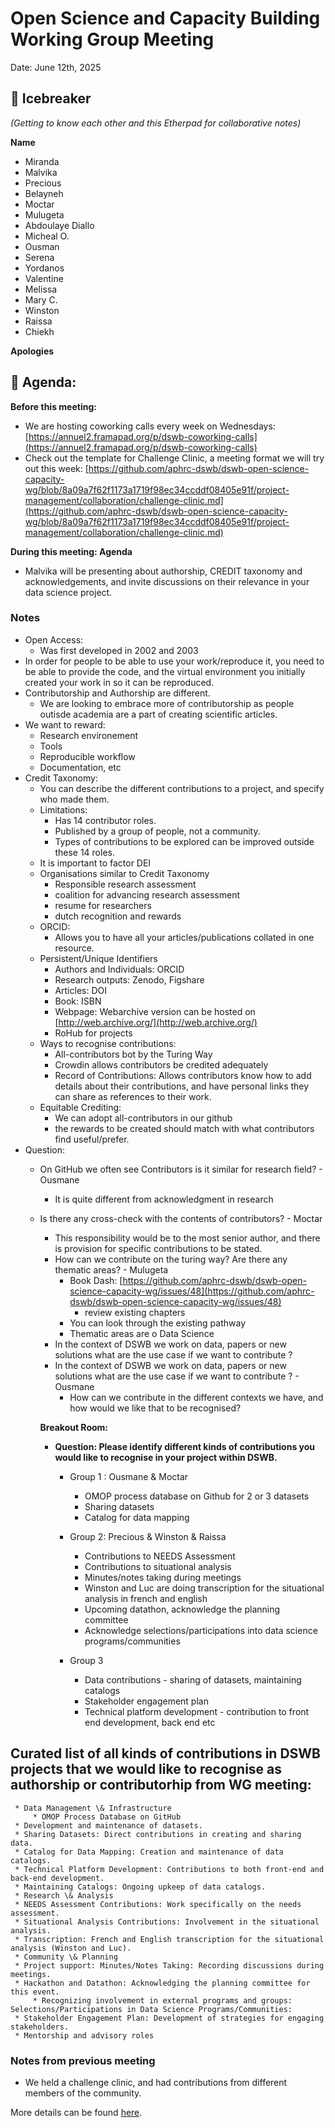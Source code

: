 # Open Science and Capacity Building Working Group Meeting
 
Date: June 12th, 2025 
 
## 👋  Icebreaker 
 
*(Getting to know each other and this Etherpad for collaborative notes)*

**Name** 
   * Miranda
   * Malvika
   * Precious
   * Belayneh
   * Moctar
   * Mulugeta
   * Abdoulaye Diallo
   * Micheal O.
   * Ousman
   * Serena
   * Yordanos
   * Valentine
   * Melissa
   * Mary C.
   * Winston
   * Raissa
   * Chiekh

**Apologies**


## 📣 Agenda:

**Before this meeting:**

   * We are hosting coworking calls every week on Wednesdays: [https://annuel2.framapad.org/p/dswb-coworking-calls](https://annuel2.framapad.org/p/dswb-coworking-calls)
   * Check out the template for Challenge Clinic, a meeting format we will try out this week: [https://github.com/aphrc-dswb/dswb-open-science-capacity-wg/blob/8a09a7f62f1173a1719f98ec34ccddf08405e91f/project-management/collaboration/challenge-clinic.md](https://github.com/aphrc-dswb/dswb-open-science-capacity-wg/blob/8a09a7f62f1173a1719f98ec34ccddf08405e91f/project-management/collaboration/challenge-clinic.md)

**During this meeting: Agenda**

   * Malvika will be presenting about authorship, CREDIT taxonomy and acknowledgements, and invite discussions on their relevance in your data science project.


### Notes

   * Open Access:
       * Was first developed in 2002 and 2003
   * In order for people to be able to use your work/reproduce it, you need to be able to provide the code, and the virtual environment you initially created your work in so it can be reproduced.
   * Contributorship and Authorship are different. 
       * We are looking to embrace more of contributorship as people outisde academia are a part of creating scientific articles.
   * We want to reward: 
       * Research environement
       * Tools
       * Reproducible workflow
       * Documentation, etc
   * Credit Taxonomy:
       * You can describe the different contributions to a project, and specify who made them. 
       * Limitations:
           * Has 14 contributor roles.
           * Published by a group of people, not a community. 
           * Types of contributions to be explored can be improved outside these 14 roles.
       * It is important to factor DEI 
       * Organisations similar to Credit Taxonomy
           * Responsible research assessment
           * coalition for advancing research assessment
           * resume for researchers
           * dutch recognition and rewards
       * ORCID:
           * Allows you to have all your articles/publications collated in one resource.
       * Persistent/Unique Identifiers
           * Authors and Individuals: ORCID
           * Research outputs: Zenodo, Figshare
           * Articles: DOI
           * Book: ISBN
           * Webpage: Webarchive version can be hosted on [http://web.archive.org/](http://web.archive.org/)
           * RoHub for projects
       * Ways to recognise contributions:
           * All-contributors bot by the Turing Way
           * Crowdin allows contributors be credited adequately
           * Record of Contributions: Allows contributors know how to add details about their contributions, and have personal links they can share as references to their work.
       * Equitable Crediting:
           * We can adopt all-contributors in our github
           * the rewards to be created should match with what contributors find useful/prefer. 
   * Question:
       * On GitHub we often see Contributors is it similar for research field? - Ousmane
           * It is quite different from acknowledgment in research
       * Is there any cross-check with the contents of contributors? - Moctar
           * This responsibility would be to the most senior author, and there is provision for specific contributions to be stated.
           * How can we contribute on the turing way? Are there any thematic areas? - Mulugeta
               * Book Dash: [https://github.com/aphrc-dswb/dswb-open-science-capacity-wg/issues/48](https://github.com/aphrc-dswb/dswb-open-science-capacity-wg/issues/48)
                   * review existing chapters
               * You can look through the existing pathway
               * Thematic areas are o Data Science
           * In the context of DSWB we work on data, papers or new solutions what are the use case if we want to contribute ?
           * In the context of DSWB we work on data, papers or new solutions what are the use case if we want to contribute ? - Ousmane
               * How can we contribute in the different contexts we have, and how would we like that to be recognised? 

         **Breakout Room:**
           * **Question: Please identify different kinds of contributions you would like to recognise in your project within DSWB.**
               * Group 1 : Ousmane \& Moctar
                   * OMOP process database on Github for 2 or 3 datasets
                   * Sharing datasets
                   * Catalog for data mapping

               * Group 2: Precious \& Winston \& Raissa
                   * Contributions to NEEDS Assessment
                   * Contributions to situational analysis
                   * Minutes/notes taking during meetings
                   * Winston and Luc are doing transcription for the situational analysis in french and english
                   * Upcoming datathon, acknowledge the planning committee
                   * Acknowledge selections/participations into data science programs/communities
               * Group 3
                   *  Data contributions - sharing of datasets, maintaining catalogs
                   * Stakeholder engagement plan
                   * Technical platform development - contribution to front end development, back end etc

  ## Curated list of all kinds of contributions in DSWB projects that we would like to recognise as authorship or contributorhip from WG meeting: 
     * Data Management \& Infrastructure
         * OMOP Process Database on GitHub
     * Development and maintenance of datasets.
     * Sharing Datasets: Direct contributions in creating and sharing data.
     * Catalog for Data Mapping: Creation and maintenance of data catalogs.
     * Technical Platform Development: Contributions to both front-end and back-end development.
     * Maintaining Catalogs: Ongoing upkeep of data catalogs.
     * Research \& Analysis
     * NEEDS Assessment Contributions: Work specifically on the needs assessment.
     * Situational Analysis Contributions: Involvement in the situational analysis.
     * Transcription: French and English transcription for the situational analysis (Winston and Luc).
     * Community \& Planning
     * Project support: Minutes/Notes Taking: Recording discussions during meetings.
     * Hackathon and Datathon: Acknowledging the planning committee for this event.
         * Recognizing involvement in external programs and groups: Selections/Participations in Data Science Programs/Communities: 
     * Stakeholder Engagement Plan: Development of strategies for engaging stakeholders.
     * Mentorship and advisory roles
                
### Notes from previous meeting

   * We held a challenge clinic, and had contributions from different members of the community. 

More details can be found [here](https://github.com/aphrc-dswb/dswb-open-science-capacity-wg/blob/main/project-management/wg-meetings/20250529-oscb-wg-notes.md?plain=1). 
